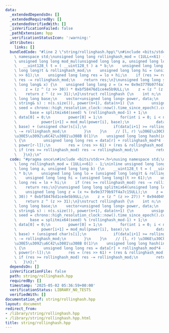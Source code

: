 ```yaml
---
data:
  _extendedDependsOn: []
  _extendedRequiredBy: []
  _extendedVerifiedWith: []
  _isVerificationFailed: false
  _pathExtension: hpp
  _verificationStatusIcon: ':warning:'
  attributes:
    links: []
  bundledCode: "#line 2 \"string/rollinghash.hpp\"\n#include <bits/stdc++.h>\nusing\
    \ namespace std;\nunsigned long long rollinghash_mod = (1ULL<<61) - 1;\ninline\
    \ unsigned long long mod_mul(unsigned long long a, unsigned long long b) {\n \
    \   __uint128_t t = ( __uint128_t ) a * b;\n    unsigned long long lo = (unsigned\
    \ long long)t & rollinghash_mod;\n    unsigned long long hi = (unsigned long long)(t\
    \ >> 61);\n    unsigned long long res = lo + hi;\n    if (res >= rollinghash_mod)\
    \ res -= rollinghash_mod;\n    return res;\n}\nunsigned long long splitmix64(unsigned\
    \ long long& x) {\n    unsigned long long z = (x += 0x9e3779b97f4a7c15ULL);\n\
    \    z = (z ^ (z >> 30)) * 0xbf58476d1ce4e5b9ULL;\n    z = (z ^ (z >> 27)) * 0x94d049bb133111ebULL;\n\
    \    return z ^ (z >> 31);\n}\nstruct rollinghash {\n    int n;\n    unsigned\
    \ long long base;\n    vector<unsigned long long> power, data;\n    rollinghash(const\
    \ string& s) : n(s.size()), power(n+1), data(n+1) {\n        unsigned long long\
    \ seed = chrono::high_resolution_clock::now().time_since_epoch().count();\n  \
    \      base = splitmix64(seed) % (rollinghash_mod-1) + 1;\n        power[0] =\
    \ data[0] = 0;\n        power[0] = 1;\n        for(int i = 0; i < n; i++){\n \
    \           power[i+1] = mod_mul(power[i], base);\n            data[i+1] = mod_mul(data[i],\
    \ base) + (unsigned char)s[i];\n            if(data[i+1] >= rollinghash_mod) data[i+1]\
    \ -= rollinghash_mod;\n        }\n    }\n    // [l, r) \u306E\u30CF\u30C3\u30B7\
    \u30E5\u3092\u6C42\u3081\u308B O(1)\n    unsigned long long hash(int l, int r)\
    \ {\n        unsigned long long res = data[r] + rollinghash_mod*4 - mod_mul(data[l],\
    \ power[r-l]);\n        res = (res >> 61) + (res & rollinghash_mod);\n       \
    \ if (res >= rollinghash_mod) res -= rollinghash_mod;\n        return res;\n \
    \   }\n};\n"
  code: "#pragma once\n#include <bits/stdc++.h>\nusing namespace std;\nunsigned long\
    \ long rollinghash_mod = (1ULL<<61) - 1;\ninline unsigned long long mod_mul(unsigned\
    \ long long a, unsigned long long b) {\n    __uint128_t t = ( __uint128_t ) a\
    \ * b;\n    unsigned long long lo = (unsigned long long)t & rollinghash_mod;\n\
    \    unsigned long long hi = (unsigned long long)(t >> 61);\n    unsigned long\
    \ long res = lo + hi;\n    if (res >= rollinghash_mod) res -= rollinghash_mod;\n\
    \    return res;\n}\nunsigned long long splitmix64(unsigned long long& x) {\n\
    \    unsigned long long z = (x += 0x9e3779b97f4a7c15ULL);\n    z = (z ^ (z >>\
    \ 30)) * 0xbf58476d1ce4e5b9ULL;\n    z = (z ^ (z >> 27)) * 0x94d049bb133111ebULL;\n\
    \    return z ^ (z >> 31);\n}\nstruct rollinghash {\n    int n;\n    unsigned\
    \ long long base;\n    vector<unsigned long long> power, data;\n    rollinghash(const\
    \ string& s) : n(s.size()), power(n+1), data(n+1) {\n        unsigned long long\
    \ seed = chrono::high_resolution_clock::now().time_since_epoch().count();\n  \
    \      base = splitmix64(seed) % (rollinghash_mod-1) + 1;\n        power[0] =\
    \ data[0] = 0;\n        power[0] = 1;\n        for(int i = 0; i < n; i++){\n \
    \           power[i+1] = mod_mul(power[i], base);\n            data[i+1] = mod_mul(data[i],\
    \ base) + (unsigned char)s[i];\n            if(data[i+1] >= rollinghash_mod) data[i+1]\
    \ -= rollinghash_mod;\n        }\n    }\n    // [l, r) \u306E\u30CF\u30C3\u30B7\
    \u30E5\u3092\u6C42\u3081\u308B O(1)\n    unsigned long long hash(int l, int r)\
    \ {\n        unsigned long long res = data[r] + rollinghash_mod*4 - mod_mul(data[l],\
    \ power[r-l]);\n        res = (res >> 61) + (res & rollinghash_mod);\n       \
    \ if (res >= rollinghash_mod) res -= rollinghash_mod;\n        return res;\n \
    \   }\n};"
  dependsOn: []
  isVerificationFile: false
  path: string/rollinghash.hpp
  requiredBy: []
  timestamp: '2025-05-02 05:36:59+00:00'
  verificationStatus: LIBRARY_NO_TESTS
  verifiedWith: []
documentation_of: string/rollinghash.hpp
layout: document
redirect_from:
- /library/string/rollinghash.hpp
- /library/string/rollinghash.hpp.html
title: string/rollinghash.hpp
---
```

